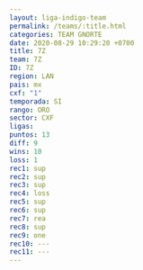 ```yaml
---
layout: liga-indigo-team
permalink: /teams/:title.html
categories: TEAM GNORTE
date: 2020-08-29 10:29:20 +0700
title: 7Z
team: 7Z
ID: 7Z
region: LAN
pais: mx
cxf: "1"
temporada: SI
rango: ORO
sector: CXF
ligas: 
puntos: 13
diff: 9
wins: 10
loss: 1
rec1: sup
rec2: sup
rec3: sup
rec4: loss
rec5: sup
rec6: sup
rec7: rea
rec8: sup
rec9: one
rec10: ---
rec11: ---
---
```




